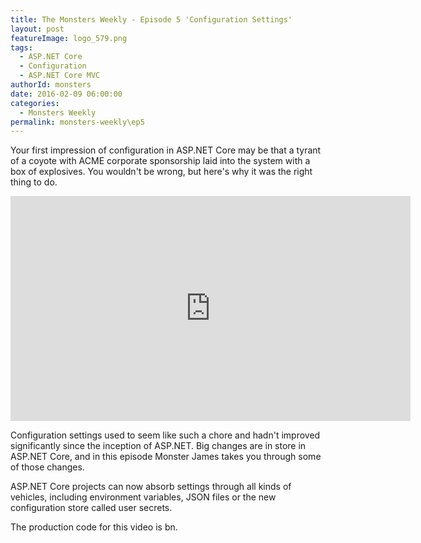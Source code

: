 ```yaml
---
title: The Monsters Weekly - Episode 5 'Configuration Settings' 
layout: post
featureImage: logo_579.png
tags: 
  - ASP.NET Core
  - Configuration
  - ASP.NET Core MVC 
authorId: monsters
date: 2016-02-09 06:00:00
categories:
  - Monsters Weekly
permalink: monsters-weekly\ep5
---
```


Your first impression of configuration in ASP.NET Core may be that a tyrant of a coyote with ACME corporate sponsorship laid into the system with a box of explosives. You wouldn't be wrong, but here's why it was the right thing to do.

<!-- more -->

<iframe src="https://channel9.msdn.com/Series/aspnetmonsters/Episode-5-Configuration-Settings/player" width="640" height="360" allowFullScreen frameBorder="0"></iframe>

Configuration settings used to seem like such a chore and hadn't improved significantly since the inception of ASP.NET. Big changes are in store in ASP.NET Core, and in this episode Monster James takes you through some of those changes.

ASP.NET Core projects can now absorb settings through all kinds of vehicles, including environment variables, JSON files or the new configuration store called user secrets.

The production code for this video is bn.